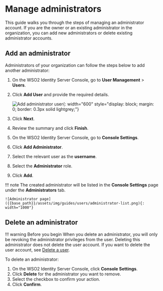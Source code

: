 # Manage administrators

This guide walks you through the steps of managing an administrator account. If you are the owner or an existing administrator in the organization, you can add new administrators or delete existing administrator accounts.

## Add an administrator

Administrators of your organization can follow the steps below to add another administrator:

1. On the WSO2 Identity Server Console, go to **User Management** > **Users**.

2. Click **Add User** and provide the required details.

    ![Add administrator user]({{base_path}}/assets/img/guides/users/add-user-form.png){: width="600" style="display: block; margin: 0; border: 0.3px solid lightgrey;"}

3. Click **Next**.

4. Review the summary and click **Finish**.

5. On the WSO2 Identity Server Console, go to **Console Settings**.

6. Click **Add Administrator**.

7. Select the relevant user as the **username**.

8. Select the **Administrator** role.

9. Click **Add**.

!!! note
    The created administrator will be listed in the **Console Settings** page under the **Administrators** tab.

    ![Administrator page]({{base_path}}/assets/img/guides/users/administrator-list.png){: width="1000"}

## Delete an administrator

!!! warning Before you begin
    When you delete an administrator, you will only be revoking the administrator privileges from the user. Deleting this administrator does not delete the user account. If you want to delete the user account, see [Delete a user]({{base_path}}/guides/users/manage-users/#delete-a-user).

To delete an administrator:

1. On the WSO2 Identity Server Console, click **Console Settings**.
2. Click **Delete** for the administrator you want to remove.
3. Select the checkbox to confirm your action.
4. Click **Confirm**.
